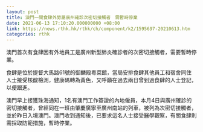 ```yaml
---
layout: post
title: 澳門一間食肆外勞屬廣州確診次密切接觸者　需暫時停業
date: 2021-06-13 17:10:20.000000000 +08:00
link: https://news.rthk.hk/rthk/ch/component/k2/1595697-20210613.htm
categories: rthk
---
```


澳門首次有食肆因有外地員工是廣州新型肺炎確診者的次密切接觸者，需要暫時停業。

食肆是位於提督大馬路61號的御麟殿粵菜館，當局安排食肆其他員工和宿舍同住人士接受核酸檢測，健康碼轉為黃色，又呼籲在過去兩日曾到過食肆的人士登記，以便跟進。

澳門早上接獲珠海通知，1名有澳門工作簽證的內地僱員，本月4日與廣州確診的密切接觸者，曾經同在一班由肇慶廣寧至廣州南站的列車，被列為次密切接觸者，並於昨日入境澳門。澳門收到通知後，已要求這名人士接受醫學觀察，有關食肆則需採取防範措施，暫時停業。
